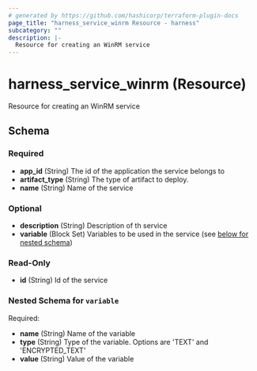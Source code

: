 ```yaml
---
# generated by https://github.com/hashicorp/terraform-plugin-docs
page_title: "harness_service_winrm Resource - harness"
subcategory: ""
description: |-
  Resource for creating an WinRM service
---
```


# harness_service_winrm (Resource)

Resource for creating an WinRM service



<!-- schema generated by tfplugindocs -->
## Schema

### Required

- **app_id** (String) The id of the application the service belongs to
- **artifact_type** (String) The type of artifact to deploy.
- **name** (String) Name of the service

### Optional

- **description** (String) Description of th service
- **variable** (Block Set) Variables to be used in the service (see [below for nested schema](#nestedblock--variable))

### Read-Only

- **id** (String) Id of the service

<a id="nestedblock--variable"></a>
### Nested Schema for `variable`

Required:

- **name** (String) Name of the variable
- **type** (String) Type of the variable. Options are 'TEXT' and 'ENCRYPTED_TEXT'
- **value** (String) Value of the variable


